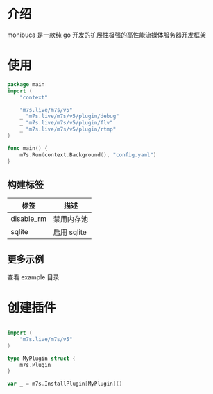 # 介绍
monibuca 是一款纯 go 开发的扩展性极强的高性能流媒体服务器开发框架

# 使用
```go
package main
import (
	"context"

	"m7s.live/m7s/v5"
	_ "m7s.live/m7s/v5/plugin/debug"
	_ "m7s.live/m7s/v5/plugin/flv"
	_ "m7s.live/m7s/v5/plugin/rtmp"
)

func main() {
	m7s.Run(context.Background(), "config.yaml")
}

```
## 构建标签

| 标签 | 描述 |
|-----------|-------------|
| disable_rm | 禁用内存池 |
| sqlite | 启用 sqlite |

## 更多示例

查看 example 目录

# 创建插件

```go

import (
	"m7s.live/m7s/v5"
)

type MyPlugin struct {
	m7s.Plugin
}

var _ = m7s.InstallPlugin[MyPlugin]()
```